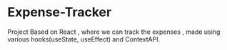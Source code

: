 # Expense-Tracker

Project Based on React , where we can track the expenses , made using various hooks(useState, useEffect) and ContextAPI.
